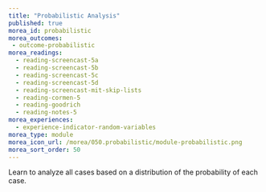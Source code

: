 ```yaml
---
title: "Probabilistic Analysis"
published: true
morea_id: probabilistic
morea_outcomes:
 - outcome-probabilistic
morea_readings:
  - reading-screencast-5a
  - reading-screencast-5b
  - reading-screencast-5c
  - reading-screencast-5d
  - reading-screencast-mit-skip-lists
  - reading-cormen-5
  - reading-goodrich
  - reading-notes-5
morea_experiences:
  - experience-indicator-random-variables
morea_type: module
morea_icon_url: /morea/050.probabilistic/module-probabilistic.png
morea_sort_order: 50
---
```


Learn to analyze all cases based on a distribution of the probability of each case.
